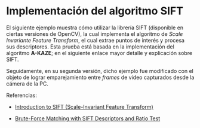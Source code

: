 # Implementación del algoritmo SIFT

El siguiente ejemplo muestra cómo utilizar la librería SIFT (disponible en ciertas versiones de OpenCV), la cual implementa el algoritmo de *Scale Invariante Feature Transform*, el cual extrae puntos de interés y procesa sus descriptores. Esta prueba está basada en la implementación del algoritmo **A-KAZE**; en el siguiente enlace mayor detalle y explicación sobre SIFT.

Seguidamente, en su segunda versión, dicho ejemplo fue modificado con el objeto de lograr emparejamiento entre *frames* de video capturados desde la cámera de la PC.

Referencias:
* [Introduction to SIFT (Scale-Invariant Feature Transform)](https://opencv-python-tutroals.readthedocs.io/en/latest/py_tutorials/py_feature2d/py_sift_intro/py_sift_intro.html)

* [Brute-Force Matching with SIFT Descriptors and Ratio Test](https://docs.opencv.org/3.0-beta/doc/py_tutorials/py_feature2d/py_matcher/py_matcher.html)
